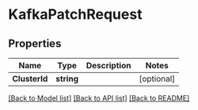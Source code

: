 # KafkaPatchRequest

## Properties

Name | Type | Description | Notes
------------ | ------------- | ------------- | -------------
**ClusterId** | **string** |  | [optional] 

[[Back to Model list]](../README.md#documentation-for-models) [[Back to API list]](../README.md#documentation-for-api-endpoints) [[Back to README]](../README.md)


